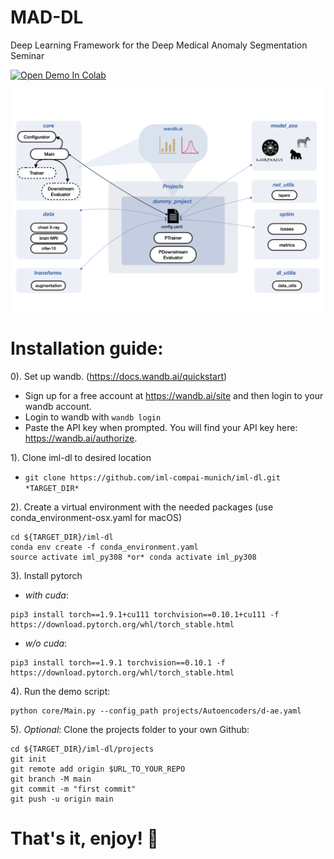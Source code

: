 # MAD-DL

Deep Learning Framework for the Deep Medical Anomaly Segmentation Seminar

[![Open Demo In Colab](https://colab.research.google.com/assets/colab-badge.svg)](https://colab.research.google.com/github/compai-lab/mad-dl/blob/main/demo.ipynb)

![Framework overview](./iml_dl.png)


# Installation guide: 

0). Set up wandb. (https://docs.wandb.ai/quickstart)
 *  Sign up for a free account at https://wandb.ai/site and then login to your wandb account.
 * Login to wandb with `wandb login`
 * Paste the API key when prompted. You will find your API key here: https://wandb.ai/authorize. 
 
1). Clone iml-dl to desired location 
 * `git clone https://github.com/iml-compai-munich/iml-dl.git *TARGET_DIR*`

2). Create a virtual environment with the needed packages (use conda_environment-osx.yaml for macOS)
```
cd ${TARGET_DIR}/iml-dl
conda env create -f conda_environment.yaml
source activate iml_py308 *or* conda activate iml_py308
```

3). Install pytorch
* *with cuda*: 
```
pip3 install torch==1.9.1+cu111 torchvision==0.10.1+cu111 -f https://download.pytorch.org/whl/torch_stable.html
```
* *w/o cuda*:
```
pip3 install torch==1.9.1 torchvision==0.10.1 -f https://download.pytorch.org/whl/torch_stable.html
```

4). Run the demo script: 
```
python core/Main.py --config_path projects/Autoencoders/d-ae.yaml
```


5). _Optional_: Clone the projects folder to your own Github:

```
cd ${TARGET_DIR}/iml-dl/projects
git init
git remote add origin $URL_TO_YOUR_REPO
git branch -M main
git commit -m "first commit"
git push -u origin main
```

# That's it, enjoy! :rocket:
